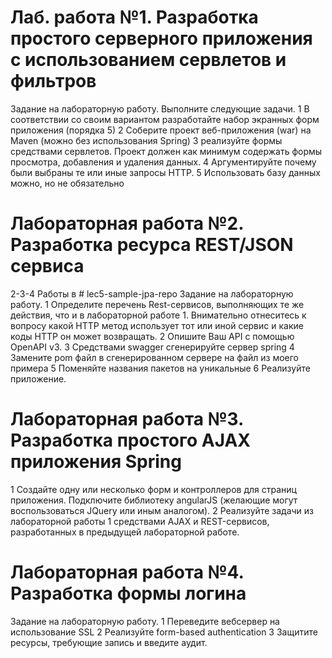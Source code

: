 # Лаб. работа №1. Разработка простого серверного приложения c использованием сервлетов и фильтров
Задание на лабораторную работу.
Выполните следующие задачи.
1 В соответствии со своим вариантом разработайте набор экранных форм приложения
(порядка 5)
2 Соберите проект веб-приложения (war) на Maven (можно без использования Spring)
3 реализуйте формы средствами сервлетов. Проект должен как минимум содержать формы
просмотра, добавления и удаления данных.
4 Аргументируйте почему были выбраны те или иные запросы HTTP.
5 Использовать базу данных можно, но не обязательно


# Лабораторная работа №2. Разработка ресурса REST/JSON сервиса
2-3-4 Работы в # lec5-sample-jpa-repo
Задание на лабораторную работу.
1 Определите перечень Rest-сервисов, выполняющих те же действия, что и в
лабораторной работе 1. Внимательно отнеситесь к вопросу какой HTTP метод
использует тот или иной сервис и какие коды HTTP он может возвращать.
2 Опишите Ваш API с помощью OpenAPI v3.
3 Средствами swagger сгенерируйте сервер spring
4 Замените pom файл в сгенерированном сервере на файл из моего примера
5 Поменяйте названия пакетов на уникальные
6 Реализуйте приложение.

# Лабораторная работа №3. Разработка простого AJAX приложения Spring
1 Создайте одну или несколько форм и контроллеров для страниц приложения.
Подключите библиотеку angularJS (желающие могут воспользоваться JQuery или иным
аналогом).
2 Реализуйте задачи из лабораторной работы 1 средствами AJAX и REST-сервисов,
разработанных в предыдущей лабораторной работе.

# Лабораторная работа №4. Разработка формы логина
Задание на лабораторную работу.
1 Переведите вебсервер на использование SSL
2 Реализуйте form-based authentication
3 Защитите ресурсы, требующие запись и введите аудит.